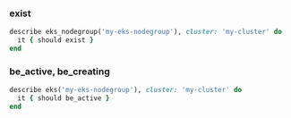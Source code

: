 ### exist

```ruby
describe eks_nodegroup('my-eks-nodegroup'), cluster: 'my-cluster' do
  it { should exist }
end
```
### be_active, be_creating

```ruby
describe eks('my-eks-nodegroup'), cluster: 'my-cluster' do
  it { should be_active }
end
```
